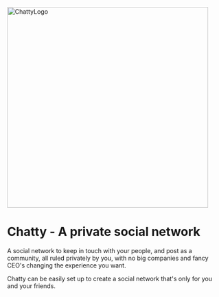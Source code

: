 <img width="468" alt="ChattyLogo" src="https://user-images.githubusercontent.com/83221077/235619589-f24b6bba-29df-4de0-8754-f63d9d9a6cba.png">


# Chatty - A private social network
A social network to keep in touch with your people, and post as a community, all ruled privately by you, with no big companies and fancy CEO's changing the experience you want.

Chatty can be easily set up to create a social network that's only for you and your friends.

